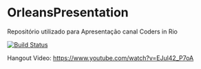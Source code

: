 # OrleansPresentation
Repositório utilizado para Apresentação canal Coders in Rio

[![Build Status](https://img.shields.io/appveyor/ci/thiagoloureiro/orleanspresentation/master.svg)](https://ci.appveyor.com/project/thiagoloureiro/orleanspresentation) 

Hangout Video:
https://www.youtube.com/watch?v=EJul42_P7oA
